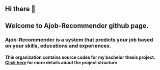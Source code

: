 ## Hi there 👋

## Welcome to Ajob-Recommender github page.

### Ajob-Recommender is a system that predicts your job based on your skills, educations and experiences.

####  This organization contains source codes for my bachelor thesis project. [Click here](../README.md) for more details about the project structure
